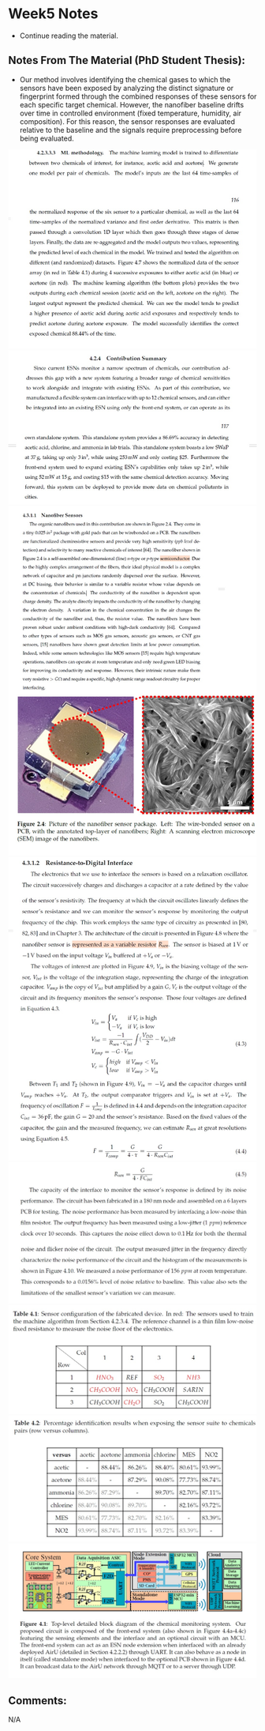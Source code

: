 # Week5 Notes

- Continue reading the material.
## Notes From The Material (PhD Student Thesis):

- Our method involves identifying the chemical
gases to which the sensors have been exposed by analyzing the distinct signature or fingerprint
formed through the combined responses of these sensors for each specific target
chemical. However, the nanofiber baseline drifts over time in controlled environment
(fixed temperature, humidity, air composition). For this reason, the sensor responses are
evaluated relative to the baseline and the signals require preprocessing before being evaluated.

![alt text](https://github.com/lnis-uofu/ChemAirU/blob/main/week5/.img/1.jpg)<br>
![alt text](https://github.com/lnis-uofu/ChemAirU/blob/main/week5/.img/2.jpg)<br>
![alt text](https://github.com/lnis-uofu/ChemAirU/blob/main/week5/.img/3.jpg)<br>
![alt text](https://github.com/lnis-uofu/ChemAirU/blob/main/week5/.img/4.jpg)<br>
![alt text](https://github.com/lnis-uofu/ChemAirU/blob/main/week5/.img/5.jpg)<br>
![alt text](https://github.com/lnis-uofu/ChemAirU/blob/main/week5/.img/6.jpg)<br>
![alt text](https://github.com/lnis-uofu/ChemAirU/blob/main/week5/.img/7.jpg)<br>
![alt text](https://github.com/lnis-uofu/ChemAirU/blob/main/week5/.img/8.jpg)<br>

## Comments:

N/A



